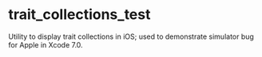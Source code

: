 # trait_collections_test
Utility to display trait collections in iOS; used to demonstrate simulator bug for Apple in Xcode 7.0.
